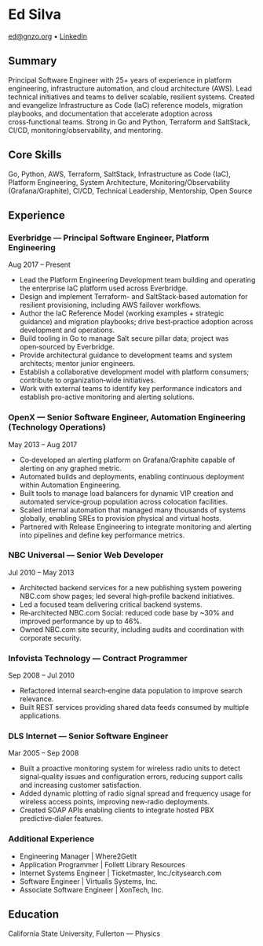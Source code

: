 # Ed Silva

<ed@gnzo.org> • [LinkedIn](https://www.linkedin.com/in/ed-silva-02401a2)

## Summary

Principal Software Engineer with 25+ years of experience in platform engineering, infrastructure automation, and cloud architecture (AWS). Lead technical initiatives and teams to deliver scalable, resilient systems. Created and evangelize Infrastructure as Code (IaC) reference models, migration playbooks, and documentation that accelerate adoption across cross‑functional teams. Strong in Go and Python, Terraform and SaltStack, CI/CD, monitoring/observability, and mentoring.

## Core Skills

Go, Python, AWS, Terraform, SaltStack, Infrastructure as Code (IaC), Platform Engineering, System Architecture, Monitoring/Observability (Grafana/Graphite), CI/CD, Technical Leadership, Mentorship, Open Source

## Experience

### Everbridge — Principal Software Engineer, Platform Engineering

Aug 2017 – Present

- Lead the Platform Engineering Development team building and operating the enterprise IaC platform used across Everbridge.
- Design and implement Terraform- and SaltStack‑based automation for resilient provisioning, including AWS failover workflows.
- Author the IaC Reference Model (working examples + strategic guidance) and migration playbooks; drive best‑practice adoption across development and operations.
- Build tooling in Go to manage Salt secure pillar data; project was open‑sourced by Everbridge.
- Provide architectural guidance to development teams and system architects; mentor junior engineers.
- Establish a collaborative development model with platform consumers; contribute to organization‑wide initiatives.
- Work with external teams to identify key performance indicators and establish pro-active monitoring and alerting solutions.

### OpenX — Senior Software Engineer, Automation Engineering (Technology Operations)

May 2013 – Aug 2017

- Co‑developed an alerting platform on Grafana/Graphite capable of alerting on any graphed metric.
- Automated builds and deployments, enabling continuous deployment within Automation Engineering.
- Built tools to manage load balancers for dynamic VIP creation and automated service‑group population across colocation facilities.
- Scaled internal automation that managed many thousands of systems globally, enabling SREs to provision physical and virtual hosts.
- Partnered with Release Engineering to integrate monitoring and alerting into pipelines and define key performance metrics.

### NBC Universal — Senior Web Developer

Jul 2010 – May 2013

- Architected backend services for a new publishing system powering NBC.com show pages; led several high‑profile backend initiatives.
- Led a focused team delivering critical backend systems.
- Re‑architected NBC.com Social: reduced code base by ~30% and improved performance by up to 46%.
- Owned NBC.com site security, including audits and coordination with corporate security.

### Infovista Technology — Contract Programmer

Sep 2008 – Jul 2010

- Refactored internal search‑engine data population to improve search relevance.
- Built REST services providing shared data feeds consumed by multiple applications.

### DLS Internet — Senior Software Engineer

Mar 2005 – Sep 2008

- Built a proactive monitoring system for wireless radio units to detect signal‑quality issues and configuration errors, reducing support calls and increasing customer satisfaction.
- Added dynamic plotting of radio signal spread and frequency usage for wireless access points, improving new‑radio deployments.
- Created SOAP APIs enabling clients to integrate hosted PBX predictive‑dialer features.

### Additional Experience

- Engineering Manager | Where2GetIt
- Application Programmer | Follett Library Resources
- Internet Systems Engineer | Ticketmaster, Inc./citysearch.com
- Software Engineer | Virtualis Systems, Inc.
- Associate Software Engineer | XonTech, Inc.

## Education

California State University, Fullerton — Physics
